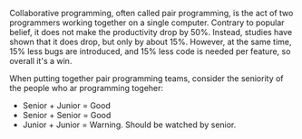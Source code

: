 Collaborative programming, often called pair programming, is the act of two programmers working together on a single computer. Contrary to popular belief, it does not make the productivity drop by 50%. Instead, studies have shown that it does drop, but only by about 15%. However, at the same time, 15% less bugs are introduced, and 15% less code is needed per feature, so overall it's a win.

When putting together pair programming teams, consider the seniority of the people who ar programming togeher:

- Senior + Junior = Good
- Senior + Senior = Good
- Junior + Junior = Warning. Should be watched by senior. 
